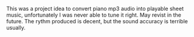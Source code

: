 This was a project idea to convert piano mp3 audio into playable sheet music, unfortunately I was never able to tune it right. May revist in the future. The rythm produced is decent, but the sound accuracy is terrible usually.